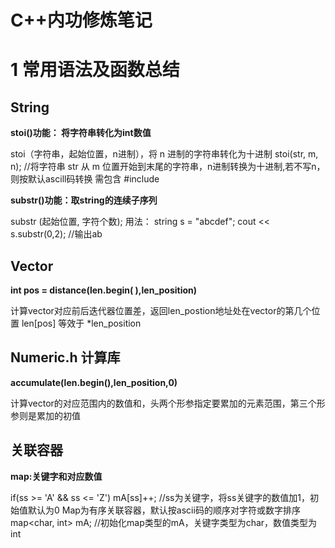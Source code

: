 # C++内功修炼笔记

# 1 常用语法及函数总结


## String

**stoi()功能： 将字符串转化为int数值**

stoi（字符串，起始位置，n进制），将 n 进制的字符串转化为十进制
stoi(str, m, n); //将字符串 str 从 m 位置开始到末尾的字符串，n进制转换为十进制,若不写n，则按默认ascill码转换
需包含 #include <string>

**substr()功能：取string的连续子序列**

substr (起始位置, 字符个数);
用法：
string s = "abcdef";
cout << s.substr(0,2); //输出ab


## Vector

**int pos = distance(len.begin( ),len_position)**

计算vector对应前后迭代器位置差，返回len_postion地址处在vector的第几个位置
len[pos]  等效于 *len_position


## Numeric.h 计算库

**accumulate(len.begin(),len_position,0)** 

计算vector的对应范围内的数值和，头两个形参指定要累加的元素范围，第三个形参则是累加的初值

## 关联容器

**map:关键字和对应数值**

if(ss >= 'A' && ss <= 'Z') mA[ss]++; //ss为关键字，将ss关键字的数值加1，初始值默认为0
Map为有序关联容器，默认按ascii码的顺序对字符或数字排序
map<char, int> mA;    //初始化map类型的mA，关键字类型为char，数值类型为int

